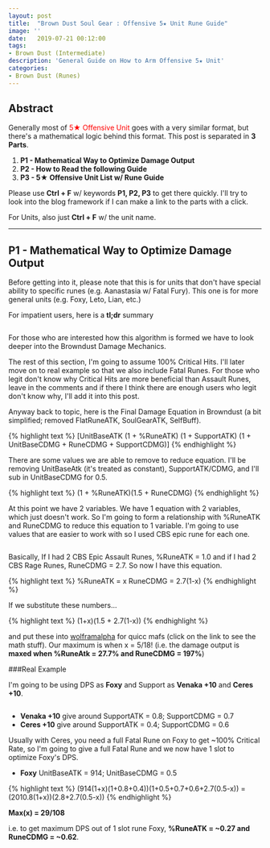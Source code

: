 ```yaml
---
layout: post
title:  "Brown Dust Soul Gear : Offensive 5★ Unit Rune Guide"
image: ''
date:   2019-07-21 00:12:00
tags:
- Brown Dust (Intermediate)
description: 'General Guide on How to Arm Offensive 5★ Unit'
categories:
- Brown Dust (Runes)
---
```


## Abstract

Generally most of <span style="color:red">5★ Offensive Unit</span> goes with a very similar format, but there's a mathematical logic behind this format. This post is separated in **3 Parts**.

1. **P1 - Mathematical Way to Optimize Damage Output**
2. **P2 - How to Read the following Guide**
3. **P3 - 5★ Offensive Unit List w/ Rune Guide**

Please use **Ctrl + F** w/ keywords **P1, P2, P3** to get there quickly. I'll try to look into the blog framework if I can make a link to the parts with a click.

For Units, also just **Ctrl + F** w/ the unit name.

---

## P1 - Mathematical Way to Optimize Damage Output

Before getting into it, please note that this is for units that don't have special ability to specific runes (e.g. Aanastasia w/ Fatal Fury). This one is for more general units (e.g. Foxy, Leto, Lian, etc.)

For impatient users, here is a **tl;dr** summary

<img>

For those who are interested how this algorithm is formed we have to look deeper into the Browndust Damage Mechanics.

The rest of this section, I'm going to assume 100% Critical Hits. I'll later move on to real example so that we also include Fatal Runes. For those who legit don't know why Critical Hits are more beneficial than Assault Runes, leave in the comments and if there I think there are enough users who legit don't know why, I'll add it into this post.

Anyway back to topic, here is the Final Damage Equation in Browndust (a bit simplified; removed FlatRuneATK, SoulGearATK, SelfBuff).

{% highlight text %}
[UnitBaseATK (1 + %RuneATK) (1 + SupportATK) (1 + UnitBaseCDMG + RuneCDMG + SupportCDMG)]
{% endhighlight %}

There are some values we are able to remove to reduce equation. I'll be removing UnitBaseAtk (it's treated as constant), SupportATK/CDMG, and I'll sub in UnitBaseCDMG for 0.5.

{% highlight text %}
(1 + %RuneATK)(1.5 + RuneCDMG)
{% endhighlight %}

At this point we have 2 variables. We have 1 equation with 2 variables, which just doesn't work. So I'm going to form a relationship with %RuneATK and RuneCDMG to reduce this equation to 1 variable. I'm going to use values that are easier to work with so I used CBS epic rune for each one.

<img>

Basically, If I had 2 CBS Epic Assault Runes, %RuneATK = 1.0 and if I had 2 CBS Rage Runes, RuneCDMG = 2.7. So now I have this equation.

{% highlight text %}
%RuneATK = x
RuneCDMG = 2.7(1-x)
{% endhighlight %}

If we substitute these numbers...

{% highlight text %}
(1+x)(1.5 + 2.7(1-x))
{% endhighlight %}

and put these into [wolframalpha](https://www.wolframalpha.com/input/?i=(1%2Bx)(1.5+%2B+2.7(1-x))) for quicc mafs (click on the link to see the math stuff). Our maximum is when x = 5/18! (i.e. the damage output is **maxed when %RuneAtk = 27.7% and RuneCDMG = 197%**)

###Real Example

I'm going to be using DPS as **Foxy** and Support as **Venaka +10** and **Ceres +10**.

<img>

* **Venaka +10** give around SupportATK = 0.8; SupportCDMG = 0.7
* **Ceres +10** give around SupportATK = 0.4; SupportCDMG = 0.6

Usually with Ceres, you need a full Fatal Rune on Foxy to get ~100% Critical Rate, so I'm going to give a full Fatal Rune and we now have 1 slot to optimize Foxy's DPS.

* **Foxy** UnitBaseATK = 914; UnitBaseCDMG = 0.5

{% highlight text %}
(914(1+x)(1+0.8+0.4))(1+0.5+0.7+0.6+2.7(0.5-x))
= (2010.8(1+x))(2.8+2.7(0.5-x))
{% endhighlight %}

**Max(x) = 29/108**

i.e. to get maximum DPS out of 1 slot rune Foxy, **%RuneATK = ~0.27 and RuneCDMG = ~0.62**.
